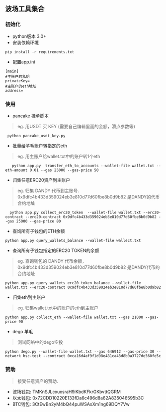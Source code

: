 ## 波场工具集合

### 初始化
- python版本 3.0+
- 安装依赖环境
```
pip install -r requirements.txt
```
- 配置app.ini
```
[main]
#主账户的私钥
privateKey=
#主账户的eth地址
address=
```
### 使用
- pancake 挂单脚本
> eg. 用USDT 买 KEY (需要自己编辑里面的金额，滑点参数等)
```
 python pancake_usdt_key.py 
```
- 批量给羊毛账户转指定的eth
> eg. 用主账户给wallet.txt中的账户转1个eth
```
   python app.py  transfer_eth_to_accounts --wallet-file wallet.txt --eth-amount 0.01 --gas 25000 --gas-price 50
```
- 归集任意ERC20资产到主账户
> eg. 归集 DANDY 代币到主账号. 0x9dfc4b433d359024eb3e810d77d60fbe8b0d9b82 是DANDY的代币合约地址
```
  python app.py collect_erc20_token  --wallet-file wallet.txt --erc20-contract --erc20-contract 0x9dfc4b433d359024eb3e810d77d60fbe8b0d9b82 --gas 25000 --gas-price 80
```
- 查询所有子钱包的ETH余额
```
python app.py query_wallets_balance --wallet-file wallect.txt
```

- 查询所有子钱包指定的ERC20 TOKEN的余额
> eg. 查询钱包的 DANDY 代币余额， 0x9dfc4b433d359024eb3e810d77d60fbe8b0d9b82 是DANDY代币的合约地址
```
python app.py query_wallets_erc20_token_balance --wallet-file wallet.txt --erc20-contract 0x9dfc4b433d359024eb3e810d77d60fbe8b0d9b82 
``` 

- 归集eth到主账户
> eg. 归集wallet.txt中的账户的eth到主账户
```
python app.py collect_eth --wallet-file wallet.txt --gas 21000 --gas-price 90
```
- dego 羊毛
> 测试网络中的dego空投
```
python dego.py --wallet-file wallet.txt --gas 646912 --gas-price 30 --network bsc-test --contract 0xca16d4af9f1d98e481ca43d8b0a3727de560fe5c

```

### 赞助

> 接受任意资产的赞助. 
- 波场钱包: TMKnSJLcxuxsraH9iKbdKFkrGKbvttQGRM
- 以太钱包: 0x72CDD10220E133fDa6c496d8a62A835046595b3C
- BTC钱包:  3CtEwBn2yM4bQ44puWSAxXm1ng69DQY7Vw
